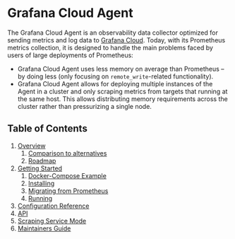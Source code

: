 # Grafana Cloud Agent

The Grafana Cloud Agent is an observability data collector optimized for sending
metrics and log data to [Grafana Cloud](https://grafana.com/products/cloud/).
Today, with its Prometheus metrics collection, it is designed to handle the
main problems faced by users of large deployments of Prometheus:

- Grafana Cloud Agent uses less memory on average than Prometheus – by doing less
  (only focusing on `remote_write`-related functionality).
- Grafana Cloud Agent allows for deploying multiple instances of the Agent in a
  cluster and only scraping metrics from targets that running at the same host.
  This allows distributing memory requirements across the cluster
  rather than pressurizing a single node.

## Table of Contents

1. [Overview](./overview.md)
    1. [Comparison to alternatives](./overview.md#comparison-to-alternatives)
    2. [Roadmap](./overview.md#roadmap)
2. [Getting Started](./getting-started.md)
    1. [Docker-Compose Example](./getting-started.md#docker-compose-example)
    2. [Installing](./getting-started.md#installing)
    3. [Migrating from Prometheus](./getting-started.md#migrating-from-prometheus)
    4. [Running](./getting-started.md#running)
3. [Configuration Reference](./configuration-reference.md)
4. [API](./api.md)
5. [Scraping Service Mode](./scraping-service.md)
6. [Maintainers Guide](./maintaining.md)
